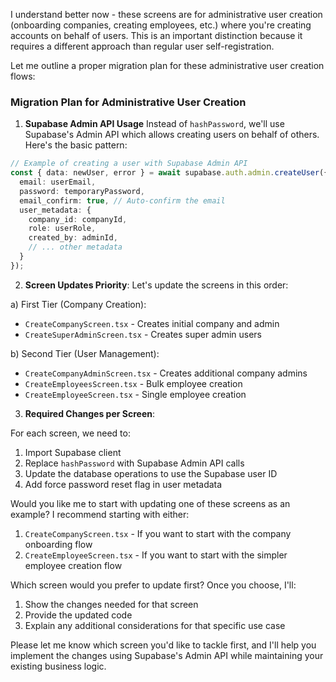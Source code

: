 I understand better now - these screens are for administrative user creation (onboarding companies, creating employees, etc.) where you're creating accounts on behalf of users. This is an important distinction because it requires a different approach than regular user self-registration.

Let me outline a proper migration plan for these administrative user creation flows:

### Migration Plan for Administrative User Creation

1. **Supabase Admin API Usage**
Instead of `hashPassword`, we'll use Supabase's Admin API which allows creating users on behalf of others. Here's the basic pattern:

```typescript
// Example of creating a user with Supabase Admin API
const { data: newUser, error } = await supabase.auth.admin.createUser({
  email: userEmail,
  password: temporaryPassword,
  email_confirm: true, // Auto-confirm the email
  user_metadata: {
    company_id: companyId,
    role: userRole,
    created_by: adminId,
    // ... other metadata
  }
});
```

2. **Screen Updates Priority**:
Let's update the screens in this order:

a) First Tier (Company Creation):
- `CreateCompanyScreen.tsx` - Creates initial company and admin
- `CreateSuperAdminScreen.tsx` - Creates super admin users

b) Second Tier (User Management):
- `CreateCompanyAdminScreen.tsx` - Creates additional company admins
- `CreateEmployeesScreen.tsx` - Bulk employee creation
- `CreateEmployeeScreen.tsx` - Single employee creation

3. **Required Changes per Screen**:

For each screen, we need to:
1. Import Supabase client
2. Replace `hashPassword` with Supabase Admin API calls
3. Update the database operations to use the Supabase user ID
4. Add force password reset flag in user metadata

Would you like me to start with updating one of these screens as an example? I recommend starting with either:

1. `CreateCompanyScreen.tsx` - If you want to start with the company onboarding flow
2. `CreateEmployeeScreen.tsx` - If you want to start with the simpler employee creation flow

Which screen would you prefer to update first? Once you choose, I'll:
1. Show the changes needed for that screen
2. Provide the updated code
3. Explain any additional considerations for that specific use case

Please let me know which screen you'd like to tackle first, and I'll help you implement the changes using Supabase's Admin API while maintaining your existing business logic.
